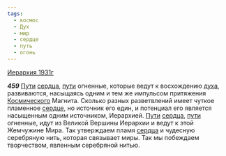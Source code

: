 ```yaml
---
tags:
  - космос
  - Дух
  - мир
  - сердце
  - путь
  - огонь
---
```


[Иерархия 1931г](https://127.0.0.1:4002/agni/1931)

___459___
[Пути](../../../tags/#путь) [сердца](../../../tags/#[сердце](../../../tags/#сердце)), [пути](../../../tags/#путь) огненные, которые ведут к восхождению [духа](../../../tags/#Дух), развиваются, насыщаясь одним и тем же импульсом притяжения [Космического](../../../tags/#космос) Магнита. Сколько разных разветвлений имеет чуткое пламенное [сердце](../../../tags/#сердце), но источник его един, и потенциал его является насыщенным одним источником, Иерархией. [Пути](../../../tags/#путь) [сердца](../../../tags/#[сердце](../../../tags/#сердце)), [пути](../../../tags/#путь) огненные, идут из Великой Вершины Иерархии и ведут к этой Жемчужине Мира. Так утверждаем пламя [сердца](../../../tags/#[сердце](../../../tags/#сердце)) и чудесную серебряную нить, которая связывает миры. Так мы побеждаем творчеством, явленным серебряной нитью.   

